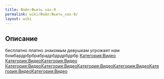 ```yaml
---
title: Файл:Фьить хах-0
permalink: wiki/Файл:Фьить_хах-0/
layout: wiki
---
```


## Описание

бесплатно платно знакомым девушкам угрожает нам
бомбардрбрбрабрадрбдрдрбдрбр
[Категория:Видео](Категория:Видео "wikilink")
[Категория:Видео](Категория:Видео "wikilink")[Категория:Видео](Категория:Видео "wikilink")
[Категория:Видео](Категория:Видео "wikilink")[Категория:Видео](Категория:Видео "wikilink")[Категория:Видео](Категория:Видео "wikilink")[Категория:Видео](Категория:Видео "wikilink")[Категория:Видео](Категория:Видео "wikilink")[Категория:Видео](Категория:Видео "wikilink")
